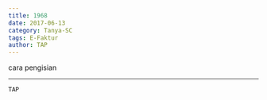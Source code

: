 ```yaml
---
title: 1968
date: 2017-06-13
category: Tanya-SC
tags: E-Faktur
author: TAP
---
```


cara pengisian

---



`TAP`
